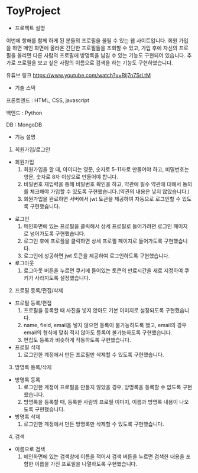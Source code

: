 # ToyProject
* 프로젝트 설명

이번에 항해를 함께 하게 된 분들의 프로필을 올릴 수 있는 웹 사이트입니다. 회원 가입을 하면 메인 화면에 올라온 간단한 프로필들을 조회할 수 있고, 가입 후에 자신의 프로필을 올리면 다른 사람의 프로필에 방명록을 남길 수 있는 기능도 구현되어 있습니다. 추가로 프로필을 보고 싶은 사람의 이름으로 검색을 하는 기능도 구현하였습니다.

유튜브 링크
https://www.youtube.com/watch?v=Rij7n7SrLtM

- 기술 스택

프론트엔드 : HTML, CSS, javascript

백엔드 : Python

DB : MongoDB

* 기능 설명
1. 회원가입/로그인
  * 회원가입
    1. 회원가입을 할 때, 아이디는 영문, 숫자로 5-11자로 만들어야 하고, 비밀번호는 영문, 숫자로 8자 이상으로 만들어야 합니다.
    2. 비밀번호 재입력을 통해 비밀번호 확인을 하고, 약관에 필수 약관에 대해서 동의를 체크해야 가입할 수 있도록 구현했습니다.(약관의 내용은 넣지 않았습니다.)
    3. 회원가입을 완료하면 서버에서 jwt 토큰을 제공하여 자동으로 로그인할 수 있도록 구현했습니다.
  - 로그인
    1. 메인화면에 있는 프로필을 클릭해서 상세 프로필로 들어가려면 로그인 페이지로 넘어가도록 구현했습니다.
    2. 로그인 후에 프로플을 클릭하면 상세 프로필 페이지로 들어가도록 구현했습니다.
    3. 로그인에 성공하면 jwt 토큰을 제공하여 로그인하도록 구현했습니다.
  - 로그아웃
    1. 로그아웃 버튼을 누르면 쿠키에 들어있는 토큰의 만료시간을 새로 지정하여 쿠키가 사라지도록 설정했습니다.
2. 프로필 등록/편집/삭제
  - 프로필 등록/편집
    1. 프로필을 등록할 때 사진을 넣지 않아도 기본 이미지로 설정되도록 구현했습니다.
    2. name, field, email을 넣지 않으면 등록이 불가능하도록 했고, email의 경우 email의 형식에 맞춰 적지 않아도 등록이 불가능하도록 구현했습니다.
    3. 편집도 등록과 비슷하게 작동하도록 구현했습니다.
  - 프로필 삭제
    1. 로그인한 계정에서 만든 프로필만 삭제할 수 있도록 구현했습니다.
3. 방명록 등록/삭제
  - 방명록 등록
    1. 로그인한 계정이 프로필을 만들지 않았을 경우, 방명록을 등록할 수 없도록 구현했습니다.
    2. 방명록을 등록할 때, 등록한 사람의 프로필 이미지, 이름과 방명록 내용이 나오도록 구현했습니다.
  - 방명록 삭제
    1. 로그인한 계정에서 만든 방명록만 삭제할 수 있도록 구현했습니다.
4. 검색
  - 이름으로 검색
    1. 메인화면에 있는 검색창에 이름을 적어서 검색 버튼을 누르면 검색한 내용을 포함한 이름을 가진 프로필을 나열하도록 구현했습니다.


